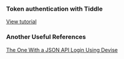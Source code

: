 ### Token authentication with Tiddle

[View tutorial](http://blog.sundaycoding.com/blog/2015/04/04/token-authentication-with-tiddle/)

### Another Useful References
[The One With a JSON API Login Using Devise](http://jessewolgamott.com/blog/2012/01/19/the-one-with-a-json-api-login-using-devise/)
